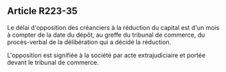 Article R223-35
----
Le délai d'opposition des créanciers à la réduction du capital est d'un mois à
compter de la date du dépôt, au greffe du tribunal de commerce, du procès-verbal
de la délibération qui a décidé la réduction.

L'opposition est signifiée à la société par acte extrajudiciaire et portée
devant le tribunal de commerce.

